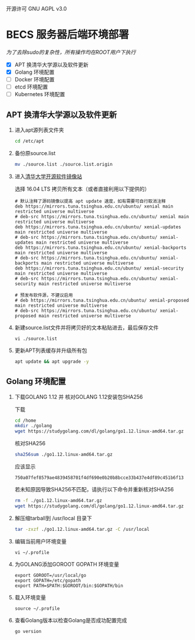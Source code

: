 开源许可 GNU AGPL v3.0

# BECS 服务器后端环境部署

*为了去除sudo的复杂性，所有操作均在ROOT用户下执行*

- [x] APT 换清华大学源以及软件更新
- [x] Golang 环境配置
- [ ] Docker 环境配置
- [ ] etcd 环境配置
- [ ] Kubernetes 环境配置

## APT 换清华大学源以及软件更新

1. 进入apt源列表文件夹

   ```bash
   cd /etc/apt
   ```

2. 备份原source.list

   ```bash
   mv ./source.list ./source.list.origin
   ```

3. 进入[清华大学开源软件镜像站](https://mirror.tuna.tsinghua.edu.cn/help/ubuntu/)

   选择 16.04 LTS 拷贝所有文本（或者直接利用以下提供的）

   ```
   # 默认注释了源码镜像以提高 apt update 速度，如有需要可自行取消注释
   deb https://mirrors.tuna.tsinghua.edu.cn/ubuntu/ xenial main restricted universe multiverse
   # deb-src https://mirrors.tuna.tsinghua.edu.cn/ubuntu/ xenial main restricted universe multiverse
   deb https://mirrors.tuna.tsinghua.edu.cn/ubuntu/ xenial-updates main restricted universe multiverse
   # deb-src https://mirrors.tuna.tsinghua.edu.cn/ubuntu/ xenial-updates main restricted universe multiverse
   deb https://mirrors.tuna.tsinghua.edu.cn/ubuntu/ xenial-backports main restricted universe multiverse
   # deb-src https://mirrors.tuna.tsinghua.edu.cn/ubuntu/ xenial-backports main restricted universe multiverse
   deb https://mirrors.tuna.tsinghua.edu.cn/ubuntu/ xenial-security main restricted universe multiverse
   # deb-src https://mirrors.tuna.tsinghua.edu.cn/ubuntu/ xenial-security main restricted universe multiverse
   
   # 预发布软件源，不建议启用
   # deb https://mirrors.tuna.tsinghua.edu.cn/ubuntu/ xenial-proposed main restricted universe multiverse
   # deb-src https://mirrors.tuna.tsinghua.edu.cn/ubuntu/ xenial-proposed main restricted universe multiverse
   ```

4. 新建source.list文件并将拷贝好的文本粘贴进去，最后保存文件

   ```
   vi ./source.list
   ```

5. 更新APT列表缓存并升级所有包

   ```bash
   apt update && apt upgrade -y
   ```

## Golang 环境配置

1. 下载GOLANG 1.12 并 核对GOLANG 1.12安装包SHA256

   下载

   ```bash
   cd /home
   mkdir ./golang
   wget https://studygolang.com/dl/golang/go1.12.linux-amd64.tar.gz
   ```

   核对SHA256

   ```bash
   sha256sum ./go1.12.linux-amd64.tar.gz
   ```

   应该显示

   ```
   750a07fef8579ae4839458701f4df690e0b20b8bcce33b437e4df89c451b6f13
   ```

   若未知原因导致SHA256不匹配，请执行以下命令并重新核对SHA256

   ```bash
   rm -f ./go1.12.linux-amd64.tar.gz
   wget https://studygolang.com/dl/golang/go1.12.linux-amd64.tar.gz
   ```

2. 解压缩tarball到 /usr/local 目录下

   ```bash
   tar -zxzf ./go1.12.linux-amd64.tar.gz -C /usr/local
   ```

3. 编辑当前用户环境变量

   ```
   vi ~/.profile
   ```

4. 为GOLANG添加GOROOT GOPATH 环境变量

   ```
   export GOROOT=/usr/local/go
   export GOPATH=/etc/gopath
   export PATH=$PATH:$GOROOT/bin:$GOPATH/bin
   ```

   

5. 载入环境变量

   ```
   source ~/.profile
   ```

   

6. 查看Golang版本以检查Golang是否成功配置完成

   ```
   go version
   ```

   
